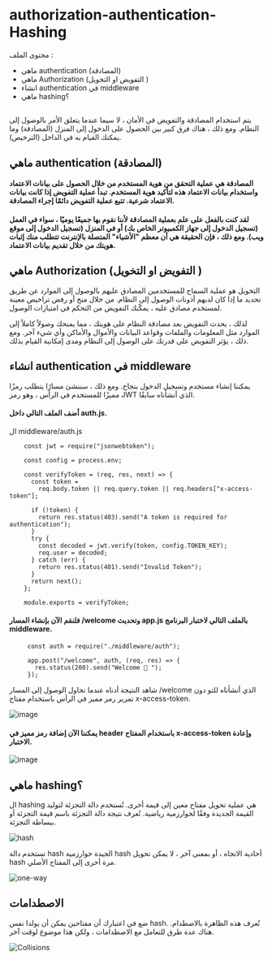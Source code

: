 # authorization-authentication-Hashing

محتوى الملف :

- ماهي authentication  (المصادقة)
- ماهي Authorization (التفويض  او التخويل )
- انشاء  authentication في  middleware 
- ماهي  hashing؟



## 

يتم استخدام المصادقة والتفويض في الأمان ، لا سيما عندما يتعلق الأمر بالوصول إلى النظام. ومع ذلك ، هناك فرق كبير بين الحصول على الدخول إلى المنزل (المصادقة) وما يمكنك القيام به في الداخل (الترخيص).


## ماهي authentication  (المصادقة)

#### المصادقة هي عملية التحقق من هوية المستخدم من خلال الحصول على بيانات الاعتماد واستخدام بيانات الاعتماد هذه لتأكيد هوية المستخدم. تبدأ عملية التفويض إذا كانت بيانات الاعتماد شرعية. تتبع عملية التفويض دائمًا إجراء المصادقة.

#### لقد كنت بالفعل على علم بعملية المصادقة لأننا نقوم بها جميعًا يوميًا ، سواء في العمل (تسجيل الدخول إلى جهاز الكمبيوتر الخاص بك) أو في المنزل (تسجيل الدخول إلى موقع ويب). ومع ذلك ، فإن الحقيقة هي أن معظم "الأشياء" المتصلة بالإنترنت تتطلب منك إثبات هويتك من خلال تقديم بيانات الاعتماد.


##  ماهي Authorization (التفويض  او التخويل )


التخويل هو عملية السماح للمستخدمين المصادق عليهم بالوصول إلى الموارد عن طريق تحديد ما إذا كان لديهم أذونات الوصول إلى النظام. من خلال منح أو رفض تراخيص معينة لمستخدم مصادق عليه ، يمكّنك التفويض من التحكم في امتيازات الوصول.

لذلك ، يحدث التفويض بعد مصادقة النظام على هويتك ، مما يمنحك وصولاً كاملاً إلى الموارد مثل المعلومات والملفات وقواعد البيانات والأموال والأماكن وأي شيء آخر. ومع ذلك ، يؤثر التفويض على قدرتك على الوصول إلى النظام ومدى إمكانية القيام بذلك.

## انشاء authentication في middleware

يمكننا إنشاء مستخدم وتسجيل الدخول بنجاح. ومع ذلك ، سننشئ مسارًا يتطلب رمزًا مميزًا للمستخدم في الرأس ، وهو رمز JWT الذي أنشأناه سابقًا.

#### أضف الملف التالي داخل auth.js.

ال middleware/auth.js

        const jwt = require("jsonwebtoken");

        const config = process.env;

        const verifyToken = (req, res, next) => {
          const token =
            req.body.token || req.query.token || req.headers["x-access-token"];

          if (!token) {
            return res.status(403).send("A token is required for authentication");
          }
          try {
            const decoded = jwt.verify(token, config.TOKEN_KEY);
            req.user = decoded;
          } catch (err) {
            return res.status(401).send("Invalid Token");
          }
          return next();
        };

        module.exports = verifyToken;


#### فلنقم الآن بإنشاء المسار /welcome وتحديث app.js بالملف التالي لاختبار البرنامج middleware.

         const auth = require("./middleware/auth");

         app.post("/welcome", auth, (req, res) => {
           res.status(200).send("Welcome 🙌 ");
         });
         
         
شاهد النتيجة أدناه عندما نحاول الوصول إلى المسار /welcome الذي أنشأناه للتو دون تمرير رمز مميز في الرأس باستخدام مفتاح x-access-token.



![image](https://www.section.io/engineering-education/how-to-build-authentication-api-with-jwt-token-in-nodejs/error-response.png)


#### يمكننا الآن إضافة رمز مميز في header  باستخدام المفتاح x-access-token وإعادة الاختبار.

![image](https://www.section.io/engineering-education/how-to-build-authentication-api-with-jwt-token-in-nodejs/success-response.png)




##  ماهي  hashing؟

ال hashing هي عملية تحويل مفتاح معين إلى قيمة أخرى. تُستخدم دالة التجزئة لتوليد القيمة الجديدة وفقًا لخوارزمية رياضية. تُعرف نتيجة دالة التجزئة باسم قيمة التجزئة أو ببساطة التجزئة.

![hash](https://user-images.githubusercontent.com/92247967/201050028-dd6db11c-cb37-4aad-9d78-c28d448654a3.png)


تستخدم دالة hash الجيدة خوارزمية hash أحادية الاتجاه ، أو بمعنى آخر ، لا يمكن تحويل hash مرة أخرى إلى المفتاح الأصلي.

![one-way](https://user-images.githubusercontent.com/92247967/201051294-7f8cb869-40b4-4ff0-98b7-c9055f636b41.png)


## الاصطدامات

ضع في اعتبارك أن مفتاحين يمكن أن يولدا نفس hash. تُعرف هذه الظاهرة بالاصطدام. هناك عدة طرق للتعامل مع الاصطدامات ، ولكن هذا موضوع لوقت آخر.

![Collisions](https://user-images.githubusercontent.com/92247967/201052348-8a6872f5-d167-481a-801f-e554d013e6d2.png)

